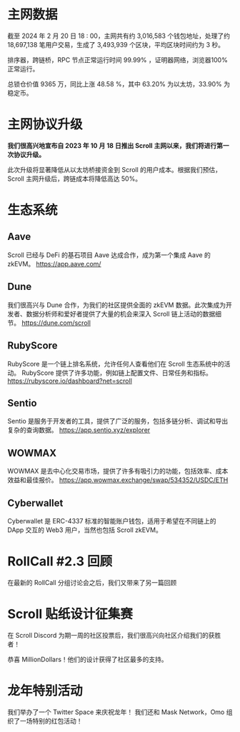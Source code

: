 

# 主网数据

截至 2024 年 2 月 20 日 18 : 00，主网共有约  3,016,583 个钱包地址，处理了约  18,697,138 笔用户交易，生成了 3,493,939 个区块，平均区块时间约为 3 秒。

排序器，跨链桥，RPC 节点正常运行时间 99.99% ，证明器网络，浏览器100% 正常运行。


总锁仓价值 9365 万，同比上涨 48.58 %，其中 63.20% 为以太坊，33.90% 为稳定币。


# 主网协议升级

**我们很高兴地宣布自 2023 年 10 月 18 日推出 Scroll 主网以来，我们将进行第一次协议升级。**

此次升级将显著降低从以太坊桥接资金到 Scroll 的用户成本。根据我们预估，Scroll 主网升级后，跨链成本将降低高达 50%。


# 生态系统

## Aave

Scroll 已经与 DeFi 的基石项目 Aave 达成合作，成为第一个集成 Aave 的 zkEVM。
https://app.aave.com/

## Dune

我们很高兴与 Dune 合作，为我们的社区提供全面的 zkEVM 数据。此次集成为开发者、数据分析师和爱好者提供了大量的机会来深入 Scroll 链上活动的数据细节。
https://dune.com/scroll

## RubyScore

RubyScore 是一个链上排名系统，允许任何人查看他们在 Scroll 生态系统中的活动。 RubyScore 提供了许多功能，例如链上配置文件、日常任务和指标。
https://rubyscore.io/dashboard?net=scroll

## Sentio

Sentio 是服务于开发者的工具，提供了广泛的服务，包括多链分析、调试和导出复杂的查询数据。
https://app.sentio.xyz/explorer


## WOWMAX

WOWMAX 是去中心化交易市场，提供了许多有吸引力的功能，包括效率、成本效益和最佳报价。
https://app.wowmax.exchange/swap/534352/USDC/ETH

## Cyberwallet
Cyberwallet 是 ERC-4337 标准的智能账户钱包，适用于希望在不同链上的 DApp 交互的 Web3 用户，当然也包括 Scroll zkEVM。


# RollCall #2.3 回顾

在最新的 RollCall 分组讨论会之后，我们又带来了另一篇回顾


# Scroll 贴纸设计征集赛

在 Scroll Discord 为期一周的社区投票后，我们很高兴向社区介绍我们的获胜者！

恭喜 MillionDollars！他们的设计获得了社区最多的支持。


# 龙年特别活动

我们举办了一个 Twitter Space 来庆祝龙年！ 我们还和 Mask Network，Omo 组织了一场特别的红包活动！
